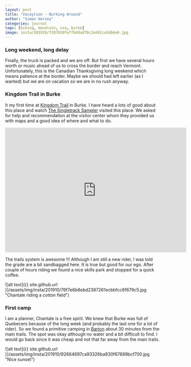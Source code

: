 ```yaml
---
layout: post
title: "Vacaytion - Burking Around"
author: "Simon Harvey"
categories: journal
tags: [biking, mountain, usa, burke]
image: insta/201910/f287030feffbddadf0c3ad42ca5db6e6.jpg
---
```


### Long weekend, long delay
Finally, the truck is packed and we are off.  But first we have several hours worth or music ahead of us to cross the border and reach Vermont.  Unfortunately, this is the Canadian Thanksgiving long weekend which means patience at the border.  Maybe we should had left earlier (as I wanted) but we are on vacation so we are in no rush anyway.

### Kingdom Trail in Burke
It my first time at [Kingdom Trail](https://www.kingdomtrails.org/) in Burke.  I have heard a lots of good about this place and watch  [The Singletrack Sampler](https://www.youtube.com/watch?v=2y5tfaA-H-A&t=624s) visited this place.  We asked for help and recommendation at the visitor center whom they provided us with maps and a good idea of where and what to do.

<iframe height='405' width='590' frameborder='0' allowtransparency='true' scrolling='no' src='https://www.strava.com/activities/2795793996/embed/4b673d3d676ca021192d3ce0c388cd15f441b8dc'></iframe>

The trails system is awesome !!!  Although I am still a new rider, I was told the grade are a bit sandbagged here.  It is true but good for our ego.  After couple of hours riding we found a nice skills park and stopped for a quick coffee.

![alt text]({{ site.github.url }}/assets/img/insta/201910/76f7e6b8ebd2387261ecbbfcc6f679c5.jpg "Chantale riding a cotton field")

### First camp
I am a planner, Chantale is a free spirit.  We knew that Burke was full of Quebecers because of the long week (and probably the last one for a lot of rider).  So we found a primitive camping in [Barton](https://www.airbnb.ca/rooms/14629532?source_impression_id=p3_1577474332_7k6wbt%2BmyxzA5fvB) about 30 minutes from the main trails.  The spot was okay although no water and a bit difficult to find.  I would go back since it was cheap and not that far away from the main trails.

![alt text]({{ site.github.url }}/assets/img/insta/201910/92664697ca93326ba930f67689bcf700.jpg "Nice sunset")
